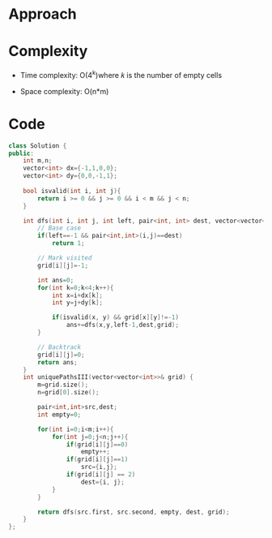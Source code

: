 # Approach
<!-- Describe your approach to solving the problem. -->

# Complexity
- Time complexity: O(4<sup>k</sup>)where 𝑘 is the number of empty cells
<!-- Add your time complexity here, e.g. $$O(n)$$ -->

- Space complexity: O(n*m)
<!-- Add your space complexity here, e.g. $$O(n)$$ -->

# Code
```cpp []
class Solution {
public:
    int m,n;
    vector<int> dx={-1,1,0,0};
    vector<int> dy={0,0,-1,1};
    
    bool isvalid(int i, int j){
        return i >= 0 && j >= 0 && i < m && j < n;
    }

    int dfs(int i, int j, int left, pair<int, int> dest, vector<vector<int>> &grid){
        // Base case
        if(left==-1 && pair<int,int>(i,j)==dest)
            return 1;

        // Mark visited
        grid[i][j]=-1;

        int ans=0;
        for(int k=0;k<4;k++){
            int x=i+dx[k];
            int y=j+dy[k];

            if(isvalid(x, y) && grid[x][y]!=-1)
                ans+=dfs(x,y,left-1,dest,grid);
        }

        // Backtrack
        grid[i][j]=0;
        return ans;
    }
    int uniquePathsIII(vector<vector<int>>& grid) {
        m=grid.size();
        n=grid[0].size();

        pair<int,int>src,dest;
        int empty=0;

        for(int i=0;i<m;i++){
            for(int j=0;j<n;j++){
                if(grid[i][j]==0)
                    empty++;
                if(grid[i][j]==1)
                    src={i,j};
                if(grid[i][j] == 2)
                    dest={i, j};
            }
        }

        return dfs(src.first, src.second, empty, dest, grid);
    }
};
```
